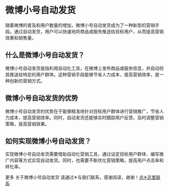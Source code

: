 # 微博小号自动发货

随着微博的普及和用户数量的增加，微博小号自动发货成为了一种新型的营销手段。通过自动发货，用户可以快速地将商品或服务推送给目标用户，从而提高营销效果和销售量。

## 什么是微博小号自动发货？

微博小号自动发货是指利用自动化工具，在微博上发布商品或服务信息，并自动将其推送给特定的用户群体。这种营销手段能够节省人力成本，提高营销效率，是一种创新的营销方式。

## 微博小号自动发货的优势

微博小号自动发货的优势在于能够精准地针对目标用户群体进行营销推广，节省人力成本，提高营销效率。同时，自动发货还能够实时跟踪用户反馈，及时调整营销策略，提高营销效果。

## 如何实现微博小号自动发货？

实现微博小号自动发货需要借助自动化营销工具，通过设定目标用户群体、编写推广内容等方式实现自动发货。同时，也需要不断优化营销策略，提高用户点击率和转化率。

更多 关于微博小号自动发货 请通过✈与我们联系，感谢阅读，谢谢！[点✈这里联系](https://add.k02.cc)